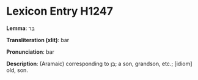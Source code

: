 # Lexicon Entry H1247

**Lemma**: בַּר

**Transliteration (xlit)**: bar

**Pronunciation**: bar

**Description**:
(Aramaic) corresponding to בֵּן; a son, grandson, etc.; [idiom] old, son.
